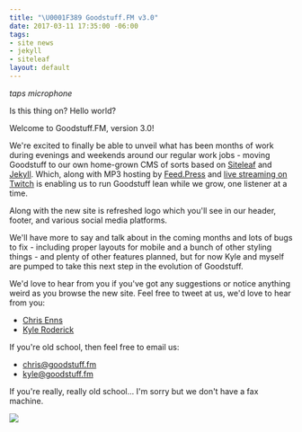 ```yaml
---
title: "\U0001F389 Goodstuff.FM v3.0"
date: 2017-03-11 17:35:00 -06:00
tags:
- site news
- jekyll
- siteleaf
layout: default
---
```


*taps microphone*

Is this thing on? Hello world?

Welcome to Goodstuff.FM, version 3.0!

We're excited to finally be able to unveil what has been months of work during evenings and weekends around our regular work jobs - moving Goodstuff to our own home-grown CMS of sorts based on [Siteleaf](https://www.siteleaf.com) and [Jekyll](http://jekyllrb.com). Which, along with MP3 hosting by [Feed.Press](https://feed.press) and [live streaming on Twitch](https://www.twitch.tv/goodstuff_fm) is enabling us to run Goodstuff lean while we grow, one listener at a time.

Along with the new site is refreshed logo which you'll see in our header, footer, and various social media platforms.

We'll have more to say and talk about in the coming months and lots of bugs to fix - including proper layouts for mobile and a bunch of other styling things - and plenty of other features planned, but for now Kyle and myself are pumped to take this next step in the evolution of Goodstuff.

We'd love to hear from you if you've got any suggestions or notice anything weird as you browse the new site. Feel free to tweet at us, we'd love to hear from you:

* [Chris Enns](https://www.twitter.com/ichris)
* [Kyle Roderick](https://twitter.com/dogburps)

If you're old school, then feel free to email us:

* <a href="mailto:chris@goodstuff.fm">chris@goodstuff.fm</a>
* <a href="mailto:kyle@goodstuff.fm">kyle@goodstuff.fm</a>

If you're really, really old school... I'm sorry but we don't have a fax machine.

<img src="https://media.giphy.com/media/jBBRs81dGWHIY/source.gif">
